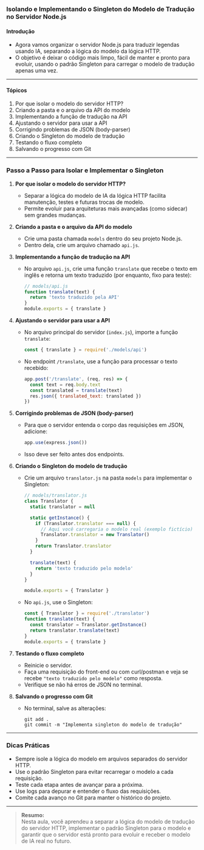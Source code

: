 ### **Isolando e Implementando o Singleton do Modelo de Tradução no Servidor Node.js**

#### Introdução

- Agora vamos organizar o servidor Node.js para traduzir legendas usando IA, separando a lógica do modelo da lógica HTTP.
- O objetivo é deixar o código mais limpo, fácil de manter e pronto para evoluir, usando o padrão Singleton para carregar o modelo de tradução apenas uma vez.

---

#### Tópicos

1. Por que isolar o modelo do servidor HTTP?
2. Criando a pasta e o arquivo da API do modelo
3. Implementando a função de tradução na API
4. Ajustando o servidor para usar a API
5. Corrigindo problemas de JSON (body-parser)
6. Criando o Singleton do modelo de tradução
7. Testando o fluxo completo
8. Salvando o progresso com Git

---

### Passo a Passo para Isolar e Implementar o Singleton

1. **Por que isolar o modelo do servidor HTTP?**

   - Separar a lógica do modelo de IA da lógica HTTP facilita manutenção, testes e futuras trocas de modelo.
   - Permite evoluir para arquiteturas mais avançadas (como sidecar) sem grandes mudanças.

2. **Criando a pasta e o arquivo da API do modelo**

   - Crie uma pasta chamada `models` dentro do seu projeto Node.js.
   - Dentro dela, crie um arquivo chamado `api.js`.

3. **Implementando a função de tradução na API**

   - No arquivo `api.js`, crie uma função `translate` que recebe o texto em inglês e retorna um texto traduzido (por enquanto, fixo para teste):
     ```javascript
     // models/api.js
     function translate(text) {
       return 'texto traduzido pela API'
     }
     module.exports = { translate }
     ```

4. **Ajustando o servidor para usar a API**

   - No arquivo principal do servidor (`index.js`), importe a função `translate`:
     ```javascript
     const { translate } = require('./models/api')
     ```
   - No endpoint `/translate`, use a função para processar o texto recebido:
     ```javascript
     app.post('/translate', (req, res) => {
       const text = req.body.text
       const translated = translate(text)
       res.json({ translated_text: translated })
     })
     ```

5. **Corrigindo problemas de JSON (body-parser)**

   - Para que o servidor entenda o corpo das requisições em JSON, adicione:
     ```javascript
     app.use(express.json())
     ```
   - Isso deve ser feito antes dos endpoints.

6. **Criando o Singleton do modelo de tradução**

   - Crie um arquivo `translator.js` na pasta `models` para implementar o Singleton:

     ```javascript
     // models/translator.js
     class Translator {
       static translator = null

       static getInstance() {
         if (Translator.translator === null) {
           // Aqui você carregaria o modelo real (exemplo fictício)
           Translator.translator = new Translator()
         }
         return Translator.translator
       }

       translate(text) {
         return 'texto traduzido pelo modelo'
       }
     }

     module.exports = { Translator }
     ```

   - No `api.js`, use o Singleton:
     ```javascript
     const { Translator } = require('./translator')
     function translate(text) {
       const translator = Translator.getInstance()
       return translator.translate(text)
     }
     module.exports = { translate }
     ```

7. **Testando o fluxo completo**

   - Reinicie o servidor.
   - Faça uma requisição do front-end ou com curl/postman e veja se recebe `"texto traduzido pelo modelo"` como resposta.
   - Verifique se não há erros de JSON no terminal.

8. **Salvando o progresso com Git**

   - No terminal, salve as alterações:
     ```
     git add .
     git commit -m "Implementa singleton do modelo de tradução"
     ```

---

### Dicas Práticas

- Sempre isole a lógica do modelo em arquivos separados do servidor HTTP.
- Use o padrão Singleton para evitar recarregar o modelo a cada requisição.
- Teste cada etapa antes de avançar para a próxima.
- Use logs para depurar e entender o fluxo das requisições.
- Comite cada avanço no Git para manter o histórico do projeto.

---

> **Resumo:**  
> Nesta aula, você aprendeu a separar a lógica do modelo de tradução do servidor HTTP, implementar o padrão Singleton para o modelo e garantir que o servidor está pronto para evoluir e receber o modelo de IA real no futuro.
